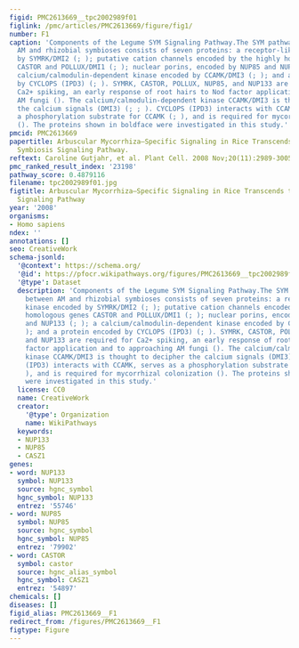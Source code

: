 ```yaml
---
figid: PMC2613669__tpc2002989f01
figlink: /pmc/articles/PMC2613669/figure/fig1/
number: F1
caption: 'Components of the Legume SYM Signaling Pathway.The SYM pathway shared between
  AM and rhizobial symbioses consists of seven proteins: a receptor-like kinase encoded
  by SYMRK/DMI2 (; ); putative cation channels encoded by the highly homologous genes
  CASTOR and POLLUX/DMI1 (; ); nuclear porins, encoded by NUP85 and NUP133 (; ); a
  calcium/calmodulin-dependent kinase encoded by CCAMK/DMI3 (; ); and a protein encoded
  by CYCLOPS (IPD3) (; ). SYMRK, CASTOR, POLLUX, NUP85, and NUP133 are required for
  Ca2+ spiking, an early response of root hairs to Nod factor application and to approaching
  AM fungi (). The calcium/calmodulin-dependent kinase CCAMK/DMI3 is thought to decipher
  the calcium signals (DMI3) (; ; ). CYCLOPS (IPD3) interacts with CCAMK, serves as
  a phosphorylation substrate for CCAMK (; ), and is required for mycorrhizal colonization
  (). The proteins shown in boldface were investigated in this study.'
pmcid: PMC2613669
papertitle: Arbuscular Mycorrhiza–Specific Signaling in Rice Transcends the Common
  Symbiosis Signaling Pathway.
reftext: Caroline Gutjahr, et al. Plant Cell. 2008 Nov;20(11):2989-3005.
pmc_ranked_result_index: '23198'
pathway_score: 0.4879116
filename: tpc2002989f01.jpg
figtitle: Arbuscular Mycorrhiza–Specific Signaling in Rice Transcends the Common Symbiosis
  Signaling Pathway
year: '2008'
organisms:
- Homo sapiens
ndex: ''
annotations: []
seo: CreativeWork
schema-jsonld:
  '@context': https://schema.org/
  '@id': https://pfocr.wikipathways.org/figures/PMC2613669__tpc2002989f01.html
  '@type': Dataset
  description: 'Components of the Legume SYM Signaling Pathway.The SYM pathway shared
    between AM and rhizobial symbioses consists of seven proteins: a receptor-like
    kinase encoded by SYMRK/DMI2 (; ); putative cation channels encoded by the highly
    homologous genes CASTOR and POLLUX/DMI1 (; ); nuclear porins, encoded by NUP85
    and NUP133 (; ); a calcium/calmodulin-dependent kinase encoded by CCAMK/DMI3 (;
    ); and a protein encoded by CYCLOPS (IPD3) (; ). SYMRK, CASTOR, POLLUX, NUP85,
    and NUP133 are required for Ca2+ spiking, an early response of root hairs to Nod
    factor application and to approaching AM fungi (). The calcium/calmodulin-dependent
    kinase CCAMK/DMI3 is thought to decipher the calcium signals (DMI3) (; ; ). CYCLOPS
    (IPD3) interacts with CCAMK, serves as a phosphorylation substrate for CCAMK (;
    ), and is required for mycorrhizal colonization (). The proteins shown in boldface
    were investigated in this study.'
  license: CC0
  name: CreativeWork
  creator:
    '@type': Organization
    name: WikiPathways
  keywords:
  - NUP133
  - NUP85
  - CASZ1
genes:
- word: NUP133
  symbol: NUP133
  source: hgnc_symbol
  hgnc_symbol: NUP133
  entrez: '55746'
- word: NUP85
  symbol: NUP85
  source: hgnc_symbol
  hgnc_symbol: NUP85
  entrez: '79902'
- word: CASTOR
  symbol: castor
  source: hgnc_alias_symbol
  hgnc_symbol: CASZ1
  entrez: '54897'
chemicals: []
diseases: []
figid_alias: PMC2613669__F1
redirect_from: /figures/PMC2613669__F1
figtype: Figure
---
```

